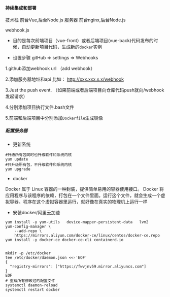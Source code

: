 #### 持续集成和部署
技术栈 前台Vue,后台Node.js
服务器 前台nginx,后台Node.js


webhook.js
 
- 目的是每次前端项目（vue-front）或者后端项目(vue-back)代码发布的时候，自动更新项目代码，生成新的`docker`实例


- 设置步骤 gitHub => settings => Webhooks 

1.github添加webhook url （add webhook）

2.添加服务器地址和api 比如： http://xxx.xxx.x.x/webhook

3.Just the push event. （如果前端或者后端项目向仓库代码push就向/webhook发起请求）

4.分别添加项目执行文件.bash文件

5.前端和后端项目中分别添加`Dockerfile`生成镜像


##### 配置服务器
- 更新系统
```
#升级所有包同时也升级软件和系统内核
yum update 
#只升级所有包，不升级软件和系统内核
yum upgrade 
```
- docker 

Docker 属于 Linux 容器的一种封装，提供简单易用的容器使用接口。
Docker 将应用程序与该程序的依赖，打包在一个文件里面。运行这个文件，就会生成一个虚拟容器。程序在这个虚拟容器里运行，就好像在真实的物理机上运行一样

- 安装docker/阿里云加速
```
yum install -y yum-utils   device-mapper-persistent-data   lvm2
yum-config-manager \
    --add-repo \
    https://mirrors.aliyun.com/docker-ce/linux/centos/docker-ce.repo
yum install -y docker-ce docker-ce-cli containerd.io


mkdir -p /etc/docker
tee /etc/docker/daemon.json <<-'EOF'
{
  "registry-mirrors": ["https://fwvjnv59.mirror.aliyuncs.com"]
}
EOF
# 重载所有修改过的配置文件
systemctl daemon-reload
systemctl restart docker
```

